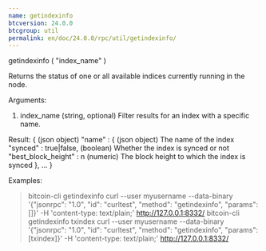 ```yaml
---
name: getindexinfo
btcversion: 24.0.0
btcgroup: util
permalink: en/doc/24.0.0/rpc/util/getindexinfo/
---
```


getindexinfo ( "index_name" )

Returns the status of one or all available indices currently running in the node.

Arguments:
1. index_name    (string, optional) Filter results for an index with a specific name.

Result:
{                               (json object)
  "name" : {                    (json object) The name of the index
    "synced" : true|false,      (boolean) Whether the index is synced or not
    "best_block_height" : n     (numeric) The block height to which the index is synced
  },
  ...
}

Examples:
> bitcoin-cli getindexinfo 
> curl --user myusername --data-binary '{"jsonrpc": "1.0", "id": "curltest", "method": "getindexinfo", "params": []}' -H 'content-type: text/plain;' http://127.0.0.1:8332/
> bitcoin-cli getindexinfo txindex
> curl --user myusername --data-binary '{"jsonrpc": "1.0", "id": "curltest", "method": "getindexinfo", "params": [txindex]}' -H 'content-type: text/plain;' http://127.0.0.1:8332/


